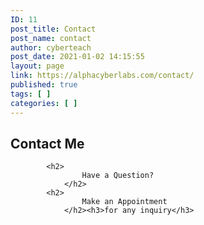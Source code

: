 ```yaml
---
ID: 11
post_title: Contact
post_name: contact
author: cyberteach
post_date: 2021-01-02 14:15:55
layout: page
link: https://alphacyberlabs.com/contact/
published: true
tags: [ ]
categories: [ ]
---
```

## Contact Me 

            <h2>
                    Have a Question?
                </h2>       
            <h2>
                    Make an Appointment 
                </h2><h3>for any inquiry</h3>       
    

<p role="status" aria-live="polite" aria-atomic="true">
</p>
